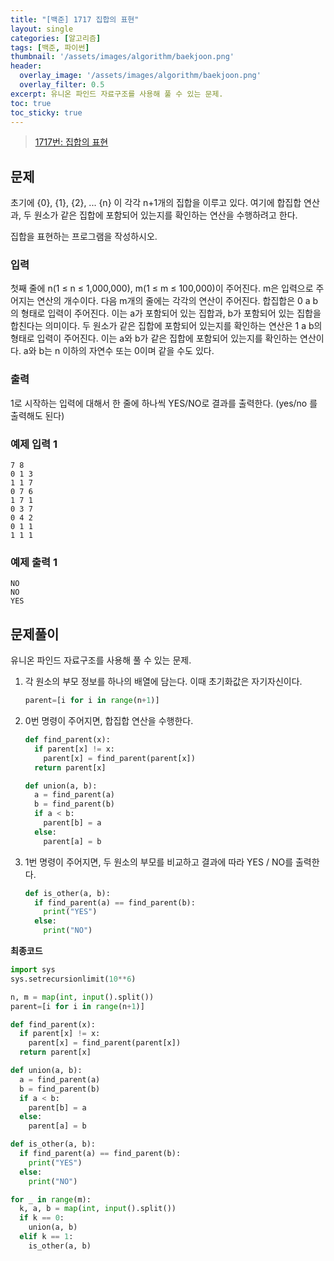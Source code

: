 ```yaml
---
title: "[백준] 1717 집합의 표현"
layout: single
categories: [알고리즘]
tags: [백준, 파이썬]
thumbnail: '/assets/images/algorithm/baekjoon.png'
header:
  overlay_image: '/assets/images/algorithm/baekjoon.png'
  overlay_filter: 0.5
excerpt: 유니온 파인드 자료구조를 사용해 풀 수 있는 문제. 
toc: true
toc_sticky: true
---
```


>[1717번: 집합의 표현](https://www.acmicpc.net/problem/1717)
>

## 문제

초기에 {0}, {1}, {2}, ... {n} 이 각각 n+1개의 집합을 이루고 있다. 여기에 합집합 연산과, 두 원소가 같은 집합에 포함되어 있는지를 확인하는 연산을 수행하려고 한다.

집합을 표현하는 프로그램을 작성하시오.

### 입력

첫째 줄에 n(1 ≤ n ≤ 1,000,000), m(1 ≤ m ≤ 100,000)이 주어진다. m은 입력으로 주어지는 연산의 개수이다. 다음 m개의 줄에는 각각의 연산이 주어진다. 합집합은 0 a b의 형태로 입력이 주어진다. 이는 a가 포함되어 있는 집합과, b가 포함되어 있는 집합을 합친다는 의미이다. 두 원소가 같은 집합에 포함되어 있는지를 확인하는 연산은 1 a b의 형태로 입력이 주어진다. 이는 a와 b가 같은 집합에 포함되어 있는지를 확인하는 연산이다. a와 b는 n 이하의 자연수 또는 0이며 같을 수도 있다.

### 출력

1로 시작하는 입력에 대해서 한 줄에 하나씩 YES/NO로 결과를 출력한다. (yes/no 를 출력해도 된다)

### 예제 입력 1

```
7 8
0 1 3
1 1 7
0 7 6
1 7 1
0 3 7
0 4 2
0 1 1
1 1 1
```

### 예제 출력 1

```
NO
NO
YES
```

## 문제풀이

유니온 파인드 자료구조를 사용해 풀 수 있는 문제. 

1. 각 원소의 부모 정보를 하나의 배열에 담는다. 이때 초기화값은 자기자신이다.
    
    ```python
    parent=[i for i in range(n+1)]
    ```
    
2. 0번 명령이 주어지면, 합집합 연산을 수행한다.
    
    ```python
    def find_parent(x):
      if parent[x] != x:
        parent[x] = find_parent(parent[x]) 
      return parent[x]
    
    def union(a, b):
      a = find_parent(a)
      b = find_parent(b)
      if a < b:
        parent[b] = a
      else:
        parent[a] = b
    ```
    
3. 1번 명령이 주어지면, 두 원소의 부모를 비교하고 결과에 따라 YES / NO를 출력한다.
    
    ```python
    def is_other(a, b):
      if find_parent(a) == find_parent(b):
        print("YES")
      else:
        print("NO")
    ```
    

**최종코드**

```python
import sys
sys.setrecursionlimit(10**6)

n, m = map(int, input().split())
parent=[i for i in range(n+1)]

def find_parent(x):
  if parent[x] != x:
    parent[x] = find_parent(parent[x]) 
  return parent[x]

def union(a, b):
  a = find_parent(a)
  b = find_parent(b)
  if a < b:
    parent[b] = a
  else:
    parent[a] = b

def is_other(a, b):
  if find_parent(a) == find_parent(b):
    print("YES")
  else:
    print("NO")

for _ in range(m):
  k, a, b = map(int, input().split())
  if k == 0:
    union(a, b)
  elif k == 1:
    is_other(a, b)
```